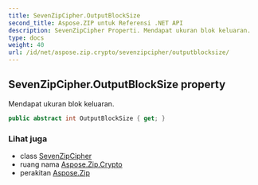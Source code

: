 ```yaml
---
title: SevenZipCipher.OutputBlockSize
second_title: Aspose.ZIP untuk Referensi .NET API
description: SevenZipCipher Properti. Mendapat ukuran blok keluaran.
type: docs
weight: 40
url: /id/net/aspose.zip.crypto/sevenzipcipher/outputblocksize/
---
```

## SevenZipCipher.OutputBlockSize property

Mendapat ukuran blok keluaran.

```csharp
public abstract int OutputBlockSize { get; }
```

### Lihat juga

* class [SevenZipCipher](../)
* ruang nama [Aspose.Zip.Crypto](../../sevenzipcipher/)
* perakitan [Aspose.Zip](../../../)


